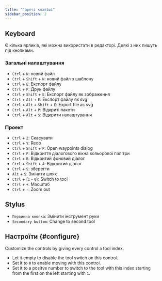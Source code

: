 ```yaml
---
title: "Гарячі клавіші"
sidebar_position: 2
---
```



## Keyboard

Є кілька ярликів, які можна використати в редакторі. Деякі з них пишуть під кнопками.

### Загальні налаштування

* `Ctrl` + `N`: новий файл
* `Ctrl` + `Shift` + `N`: новий файл з шаблону
* `Ctrl` + `E`: Експорт файлу
* `Ctrl` + `P`: Друк файлу
* `Ctrl` + `Shift` + `E`: Експорт файлу як зображення
* `Ctrl` + `Alt` + `E`: Експорт файлу як svg
* `Ctrl` + `Alt` + `Shift` + `E`: Export file as svg
* `Ctrl` + `Alt` + `P`: Відкриті пакети
* `Ctrl` + `Alt` + `S`: Відкрити налаштування

### Проект

* `Ctrl` + `Z`: Скасувати
* `Ctrl` + `Y`: Redo
* `Ctrl` + `Shift` + `P`: Open waypoints dialog
* `Ctrl` + `P`: Відкриття діалогового вікна кольорової палітри
* `Ctrl` + `B`: Відкритий фоновий діалог
* `Ctrl` + `Shift` + `A`: Відкритий діалог
* `Ctrl` + `S`: зберегти
* `Alt` + `S`: Змінити шлях
* `Ctrl` + (`1` - `0`): Switch to tool
* `Ctrl` + `+`: Масштаб
* `Ctrl` + `-`: Zoom out

## Stylus

* `Первинна кнопка`: Змінити інструмент руки
* `Secondary button`: Change to second tool

## Настроїти {#configure}

Customize the controls by giving every control a tool index.

* Let it empty to disable the tool switch on this control.
* Set it to `0` to enable moving with this control.
* Set it to a positve number to switch to the tool with this index starting from the first on the left starting with `1`.
